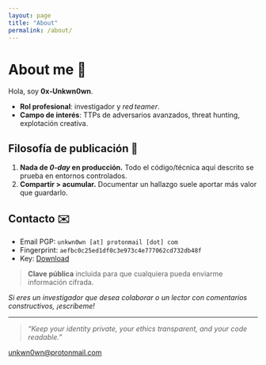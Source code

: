 ```yaml
---
layout: page
title: "About"
permalink: /about/
---
```


# About me 👤

Hola, soy **0x‑Unkwn0wn**.

- **Rol profesional**: investigador y _red teamer_.  
- **Campo de interés**: TTPs de adversarios avanzados, threat hunting, explotación creativa.  

## Filosofía de publicación 📜
  
1. **Nada de _0‑day_ en producción.** Todo el código/técnica aquí descrito se prueba en entornos controlados.  
2. **Compartir > acumular.** Documentar un hallazgo suele aportar más valor que guardarlo.

## Contacto ✉️

- Email PGP: `unkwn0wn [at] protonmail [dot] com`
- Fingerprint: `aefbc0c25ed1df0c3e973c4e777062cd732db48f`  
- Key: [Download]([https://0x-unkwn0wn.github.com/unkwn0wn_pubkey.asc](https://raw.githubusercontent.com/0x-unkwn0wn/0x-unkwn0wn.github.io/refs/heads/master/assets/pgp/publickey.unkwn0wn%40protonmail.com-aefbc0c25ed1df0c3e973c4e777062cd732db48f.asc))

> **Clave pública** incluida para que cualquiera pueda enviarme información cifrada.

_Si eres un investigador que desea colaborar o un lector con comentarios constructivos, ¡escríbeme!_

---

> _“Keep your identity private, your ethics transparent, and your code readable.”_

[unkwn0wn@protonmail.com](mailto:unkwn0wn@protonmail.com)

